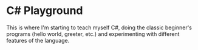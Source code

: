 # C# Playground

This is where I'm starting to teach myself C#, doing the classic beginner's programs (hello world, greeter, etc.) and experimenting with different features of the language.